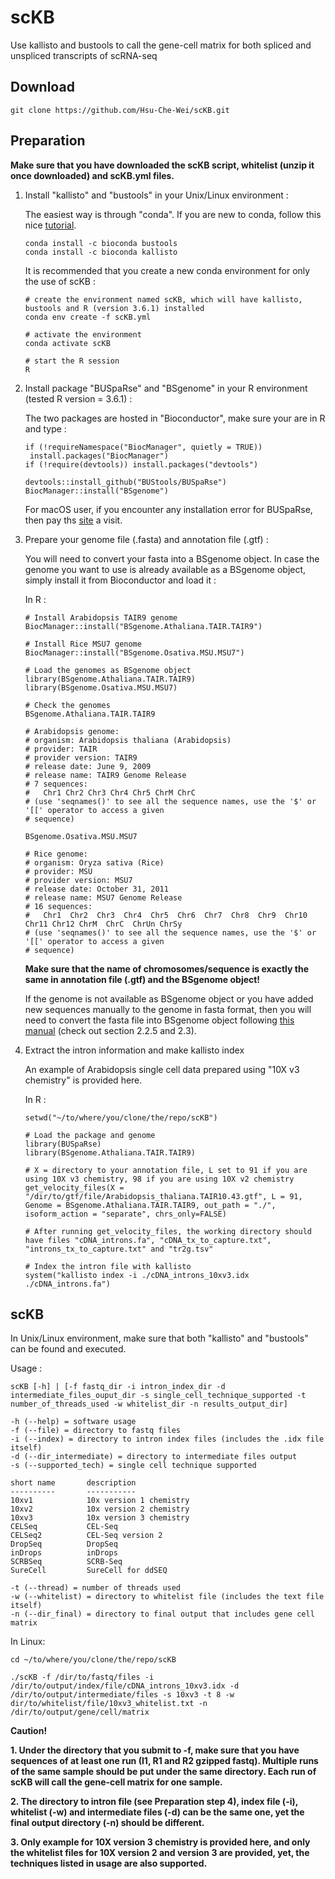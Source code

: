 # scKB
Use kallisto and bustools to call the gene-cell matrix for both spliced and unspliced transcripts of scRNA-seq

## Download 

```
git clone https://github.com/Hsu-Che-Wei/scKB.git
```

## Preparation

**Make sure that you have downloaded the scKB script, whitelist (unzip it once downloaded) and scKB.yml files.**

1. Install "kallisto" and "bustools" in your Unix/Linux environment :
   
   The easiest way is through "conda". If you are new to conda, follow this nice [tutorial](https://www.digitalocean.com/community/tutorials/how-to-install-anaconda-on-ubuntu-18-04-quickstart). 
   ```
   conda install -c bioconda bustools
   conda install -c bioconda kallisto
   ```
   It is recommended that you create a new conda environment for only the use of scKB :
   ```
   # create the environment named scKB, which will have kallisto, bustools and R (version 3.6.1) installed
   conda env create -f scKB.yml
   
   # activate the environment
   conda activate scKB
   
   # start the R session
   R
   ```
2. Install package "BUSpaRse" and "BSgenome" in your R environment (tested R version = 3.6.1) :
   
   The two packages are hosted in "Bioconductor", make sure your are in R and type :
   
   ```
   if (!requireNamespace("BiocManager", quietly = TRUE))
    install.packages("BiocManager")
   if (!require(devtools)) install.packages("devtools")
   
   devtools::install_github("BUStools/BUSpaRse")
   BiocManager::install("BSgenome")
   ```
   For macOS user, if you encounter any installation error for BUSpaRse, then pay ths [site](https://github.com/BUStools/BUSpaRse) a visit.
   
3. Prepare your genome file (.fasta) and annotation file (.gtf) :

   You will need to convert your fasta into a BSgenome object. In case the genome you want to use is already available as a BSgenome object, simply install it from Bioconductor and load it :
   
   In R :
   
   ```
   # Install Arabidopsis TAIR9 genome
   BiocManager::install("BSgenome.Athaliana.TAIR.TAIR9")
   
   # Install Rice MSU7 genome
   BiocManager::install("BSgenome.Osativa.MSU.MSU7")
   
   # Load the genomes as BSgenome object
   library(BSgenome.Athaliana.TAIR.TAIR9)
   library(BSgenome.Osativa.MSU.MSU7)
   
   # Check the genomes
   BSgenome.Athaliana.TAIR.TAIR9
   
   # Arabidopsis genome:
   # organism: Arabidopsis thaliana (Arabidopsis)
   # provider: TAIR
   # provider version: TAIR9
   # release date: June 9, 2009
   # release name: TAIR9 Genome Release
   # 7 sequences:
   #   Chr1 Chr2 Chr3 Chr4 Chr5 ChrM ChrC                                                                 
   # (use 'seqnames()' to see all the sequence names, use the '$' or '[[' operator to access a given
   # sequence)
   
   BSgenome.Osativa.MSU.MSU7
   
   # Rice genome:
   # organism: Oryza sativa (Rice)
   # provider: MSU
   # provider version: MSU7
   # release date: October 31, 2011
   # release name: MSU7 Genome Release
   # 16 sequences:
   #   Chr1  Chr2  Chr3  Chr4  Chr5  Chr6  Chr7  Chr8  Chr9  Chr10 Chr11 Chr12 ChrM  ChrC  ChrUn ChrSy      
   # (use 'seqnames()' to see all the sequence names, use the '$' or '[[' operator to access a given
   # sequence)
   ```
   **Make sure that the name of chromosomes/sequence is exactly the same in annotation file (.gtf) and the BSgenome object!** 

   If the genome is not available as BSgenome object or you have added new sequences manually to the genome in fasta format, then you will need to convert the fasta file into BSgenome object following [this manual](https://bioconductor.org/packages/release/bioc/vignettes/BSgenome/inst/doc/BSgenomeForge.pdf) (check out section 2.2.5 and 2.3).
   
4. Extract the intron information and make kallisto index
   
   An example of Arabidopsis single cell data prepared using "10X v3 chemistry" is provided here.
   
   In R :
   ```
   setwd("~/to/where/you/clone/the/repo/scKB")
   
   # Load the package and genome
   library(BUSpaRse)
   library(BSgenome.Athaliana.TAIR.TAIR9)
   
   # X = directory to your annotation file, L set to 91 if you are using 10X v3 chemistry, 98 if you are using 10X v2 chemistry
   get_velocity_files(X = "/dir/to/gtf/file/Arabidopsis_thaliana.TAIR10.43.gtf", L = 91, Genome = BSgenome.Athaliana.TAIR.TAIR9, out_path = "./", isoform_action = "separate", chrs_only=FALSE)
   
   # After running get_velocity_files, the working directory should have files "cDNA_introns.fa", "cDNA_tx_to_capture.txt", "introns_tx_to_capture.txt" and "tr2g.tsv" 
   
   # Index the intron file with kallisto
   system("kallisto index -i ./cDNA_introns_10xv3.idx ./cDNA_introns.fa")
   ```

## scKB

 In Unix/Linux environment, make sure that both "kallisto" and "bustools" can be found and executed.
 
 Usage :
 
 ```
scKB [-h] | [-f fastq_dir -i intron_index_dir -d intermediate_files_ouput_dir -s single_cell_technique_supported -t number_of_threads_used -w whitelist_dir -n results_output_dir]

-h (--help) = software usage
-f (--file) = directory to fastq files
-i (--index) = directory to intron index files (includes the .idx file itself)
-d (--dir_intermediate) = directory to intermediate files output
-s (--supported_tech) = single cell technique supported

short name       description
----------       -----------
10xv1            10x version 1 chemistry
10xv2            10x version 2 chemistry
10xv3            10x version 3 chemistry
CELSeq           CEL-Seq
CELSeq2          CEL-Seq version 2
DropSeq          DropSeq
inDrops          inDrops
SCRBSeq          SCRB-Seq
SureCell         SureCell for ddSEQ

-t (--thread) = number of threads used
-w (--whitelist) = directory to whitelist file (includes the text file itself)
-n (--dir_final) = directory to final output that includes gene cell matrix
 ```
In Linux:

```
cd ~/to/where/you/clone/the/repo/scKB

./scKB -f /dir/to/fastq/files -i /dir/to/output/index/file/cDNA_introns_10xv3.idx -d /dir/to/output/intermediate/files -s 10xv3 -t 8 -w dir/to/whitelist/file/10xv3_whitelist.txt -n /dir/to/output/gene/cell/matrix
```

**Caution!**

**1. Under the directory that you submit to -f, make sure that you have sequences of at least one run (I1, R1 and R2 gzipped fastq). Multiple runs of the same sample should be put under the same directory. Each run of scKB will call the gene-cell matrix for one sample.**

**2. The directory to intron file (see Preparation step 4), index file (-i), whitelist (-w) and intermediate files (-d) can be the same one, yet the final output directory (-n) should be different.**

**3. Only example for 10X version 3 chemistry is provided here, and only the whitelist files for 10X version 2 and version 3 are provided, yet, the techniques listed in usage are also supported.**
